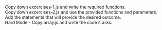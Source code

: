 Copy down excercises-1.js and write the required functions.  
Copy down excercises-2.js and use the provided functions and parameters. Add the statements that will provide the desired outcome.  
Hard Mode - Copy array.js and write the code it asks.  